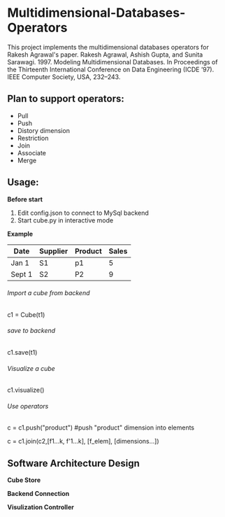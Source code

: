 # Multidimensional-Databases-Operators
This project implements the multidimensional databases operators for Rakesh Agrawal's paper. Rakesh Agrawal, Ashish Gupta, and Sunita Sarawagi. 1997. Modeling Multidimensional Databases. In Proceedings of the Thirteenth International Conference on Data Engineering (ICDE ’97). IEEE Computer Society, USA, 232–243.

## Plan to support operators:

- Pull
- Push
- Distory dimension
- Restriction
- Join
- Associate
- Merge

## Usage:

**Before start**

1. Edit config.json to connect to MySql backend
2. Start cube.py in interactive mode

**Example**

| Date   | Supplier | Product | Sales |
| ------ | -------- | ------- | ----- |
| Jan 1  | S1       | p1      | 5     |
| Sept 1 | S2       | P2      | 9     |

###### Import a cube from backend

c1 = Cube(t1)

###### save to backend

c1.save(t1)

###### Visualize a cube

c1.visualize()

###### Use operators

c = c1.push("product")  #push "product" dimension into elements

c = c1.join(c2,[f1...k, f'1...k], [f_elem], [dimensions...])

## Software Architecture Design

**Cube Store** 

**Backend Connection**

**Visulization Controller**

